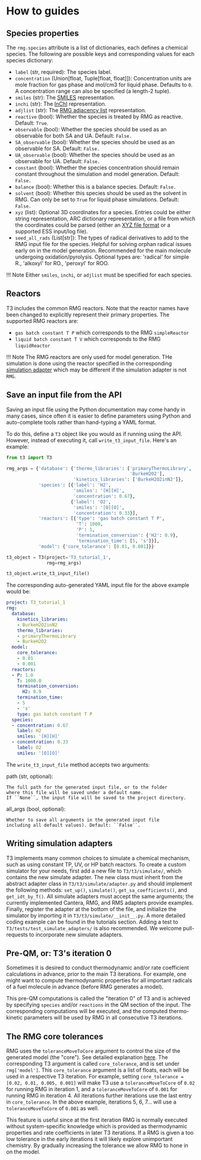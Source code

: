 # How to guides


## Species properties

The `rmg.species` attribute is a list of dictionaries, each defines
a chemical species. The following are possible keys and corresponding
values for each species dictionary:

- `label` (str, required): The species label.
- `concentration` (Union[float, Tuple[float, float]]): Concentration units are mole fraction for gas phase
  and mol/cm3 for liquid phase. Defaults to `0`.
  A concentration range can also be specified (a length-2 tuple).
- `smiles` (str): The
  <a href="https://en.wikipedia.org/wiki/Simplified_molecular-input_line-entry_system" target="_blank">
  SMILES</a> representation.
- `inchi` (str): The
  <a href="https://iupac.org/who-we-are/divisions/division-details/inchi/" target="_blank">
  InChI</a> representation.
- `adjlist` (str): The
  <a href="http://reactionmechanismgenerator.github.io/RMG-Py/reference/molecule/adjlist.html" target="_blank">
  RMG adjacency list</a> representation.
- `reactive` (bool): Whether the species is treated by RMG as reactive. Default: `True`.
- `observable` (bool): Whether the species should be used as an observable for both SA and UA. Default: `False.`
- `SA_observable` (bool): Whether the species should be used as an observable for SA. Default: `False.`
- `UA_observable` (bool): Whether the species should be used as an observable for UA. Default: `False.`
- `constant` (bool): Whether the species concentration should remain constant throughout the simulation
  and model generation. Default: `False.`
- `balance` (bool): Whether this is a balance species. Default: `False.`
- `solvent` (bool): Whether this species should be used as the solvent in RMG. Can only be set to `True`
  for liquid phase simulations. Default: `False.`
- `xyz` (list): Optional 3D coordinates for a species. Entries could be either string representation,
  ARC dictionary representation, or a file from which the coordinates could be parsed
  (either an
  <a href="https://en.wikipedia.org/wiki/XYZ_file_format" target="_blank">XYZ file format</a>
  or a supported ESS input/log file).
- `seed_all_rads` (List[str]): The types of radical derivatives to add to the RMG input file
  for the species. Helpful for solving orphan radical issues early on in the model generation.
  Recommended for the main molecule undergoing oxidation/pyrolysis.
  Optional types are: 'radical' for simple R., 'alkoxyl' for RO., 'peroxyl' for ROO.

!!! Note
    Either `smiles`, `inchi`, or `adjlist` must be specified for each species.


## Reactors

T3 includes the common RMG reactors. Note that the reactor names have been changed
to explicitly represent their primary properties. The supported RMG reactors are:

- `gas batch constant T P` which corresponds to the RMG `simpleReactor`
- `liquid batch constant T V` which corresponds to the RMG `liquidReactor`


!!! Note
    The RMG reactors are only used for model generation.
    THe simulation is done using the reactor specified in the corresponding
    [simulation adapter](how_to.md#writing-simulation-adapters) which may
    be different if the simulation adapter is not `RMG`.



## Save an input file from the API

Saving an input file using the Python documentation may come handy
in many cases, since often it is easier to define parameters using
Python and auto-complete tools rather than hand-typing a YAML format.

To do this, define a `T3` object like you would as if running using the API.
However, instead of executing it, call `write_t3_input_file`.
Here's an example:


```Python
from t3 import T3

rmg_args = {'database': {'thermo_libraries': ['primaryThermoLibrary',
                                              'BurkeH2O2'],
                         'kinetics_libraries': ['BurkeH2O2inN2']},
            'species': [{'label': 'H2',
                         'smiles': '[H][H]',
                         'concentration': 0.67},
                        {'label': 'O2',
                         'smiles': '[O][O]',
                         'concentration': 0.33}],
            'reactors': [{'type': 'gas batch constant T P',
                          'T': 1000,
                          'P': 1,
                          'termination_conversion': {'H2': 0.9},
                          'termination_time': [5, 's']}],
            'model': {'core_tolerance': [0.01, 0.001]}}

t3_object = T3(project='T3_tutorial_1',
               rmg=rmg_args)

t3_object.write_t3_input_file()
```


The corresponding auto-generated YAML input file for the above example
would be:


```YAML
project: T3_tutorial_1
rmg:
  database:
    kinetics_libraries:
    - BurkeH2O2inN2
    thermo_libraries:
    - primaryThermoLibrary
    - BurkeH2O2
  model:
    core_tolerance:
    - 0.01
    - 0.001
  reactors:
  - P: 1.0
    T: 1000.0
    termination_conversion:
      H2: 0.9
    termination_time:
    - 5
    - 's'
    type: gas batch constant T P
  species:
  - concentration: 0.67
    label: H2
    smiles: '[H][H]'
  - concentration: 0.33
    label: O2
    smiles: '[O][O]'
```

The `write_t3_input_file` method accepts two arguments:

path (str, optional):

    The full path for the generated input file, or to the folder
    where this file will be saved under a default name.
    If ``None``, the input file will be saved to the project directory.
    
all_args (bool, optional):

    Whether to save all arguments in the generated input file
    including all default values). Default: ``False``.


## Writing simulation adapters

T3 implements many common choices to simulate a chemical mechanism, such as using constant TP, UV,
or HP batch reactors. To create a custom simulator for your needs, first add a new file to `T3/t3/simulate/`,
which contains the new simulate adapter. The new class must inherit from the abstract adapter class in
`T3/t3/simulate/adapter.py` and should implement the following methods: `set_up()`, `simulate()`, `get_sa_coefficients()`,
and `get_idt_by_T()`. All simulate adapters must accept the same arguments; the currently implemented
Cantera, RMG, and RMS adapters provide examples. Finally, register the adapter at the bottom of the file,
and initialize the simulator by importing it in `T3/t3/simulate/__init__.py`. A more detailed coding example
can be found in the tutorials section. Adding a test to `T3/tests/test_simulate_adapters/` is also recommended.
We welcome pull-requests to incorporate new simulate adapters.


## Pre-QM, or: T3's iteration 0

Sometimes it is desired to conduct thermodynamic and/or rate coefficient calculations in advance,
prior to the main T3 iterations. For example, one might want to compute thermodynamic properties
for all important radicals of a fuel molecule in advance (before RMG generates a model).

This pre-QM computations is called the "iteration 0" of T3 and is achieved by specifying `species`
and/or `reactions` in the QM section of the input. The corresponding computations will be executed,
and the computed thermo-kinetic parameters will be used by RMG in all consecutive T3 iterations.


## The RMG core tolerances

RMG uses the `toleranceMoveToCore` argument to control the size of the generated model
(the "core"). See detailed explanation
<a href="http://reactionmechanismgenerator.github.io/RMG-Py/users/rmg/input.html#model-tolerances" target="_blank">
here</a>. The corresponding T3 argument is called `core_tolerance`, and is set under `rmg['model']`.
This `core_tolerance` argument is a list of floats, each will be used in a respective T3
iteration. For example, setting `core_tolerance = [0.02, 0.01, 0.005, 0.001]` will make T3 use a
`toleranceMoveToCore` of `0.02` for running RMG in iteration 1,
and a `toleranceMoveToCore` of `0.001` for running RMG in iteration 4.
All iterations further iterations use the last entry in `core_tolerance`. In the above example,
iterations 5, 6, 7... will use a `toleranceMoveToCore` of `0.001` as well.

This feature is useful since at the first iteration RMG is normally executed without
system-specific knowledge which is provided as thermodynamic properties and rate coefficients
in later T3 iterations. If a RMG is given a too low tolerance in the early iterations
it will likely explore unimportant chemistry. By gradually increasing the tolerance
we allow RMG to hone in on the model.
